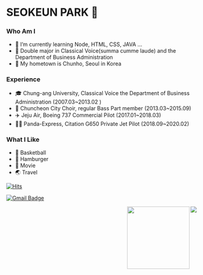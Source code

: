 # SEOKEUN PARK 🛫

### Who Am I
- 🌱 I’m currently learning Node, HTML, CSS, JAVA ...
- 🏅 Double major in Classical Voice(summa cumme laude) and the Department of Business Administration
- 🚅 My hometown is Chunho, Seoul in Korea

### Experience
- 🎓 Chung-ang University, Classical Voice the Department of Business Administration (2007.03~2013.02 )
- 🎵 Chuncheon City Choir, regular Bass Part member (2013.03~2015.09)
- ✈️ Jeju Air, Boeing 737 Commercial Pilot (2017.01~2018.03)
- 👨‍✈ Panda-Express, Citation G650 Private Jet Pilot (2018.09~2020.02)

### What I Like
- 🏀 Basketball
- 🍔 Hamburger
- 🎥 Movie
- 🌏 Travel

[![Hits](https://hits.seeyoufarm.com/api/count/incr/badge.svg?url=https%3A%2F%2Fgithub.com%2Fhaesoo9410&count_bg=%23EB8B10&title_bg=%23684327&icon=&icon_color=%23E7E7E7&title=VISIT&edge_flat=false)](https://github.com/seokeunpark)

[![Gmail Badge](https://img.shields.io/badge/Gmail-D14836?style=flat&logo=Gmail&logoColor=white)](mailto:pse620@gmail.com)

<img align='right' src="http://mazassumnida.wtf/api/v2/generate_badge?boj=seokeunPark">

<img align='right' src="https://github-readme-stats.vercel.app/api?username=seokeunPark" height="165">
